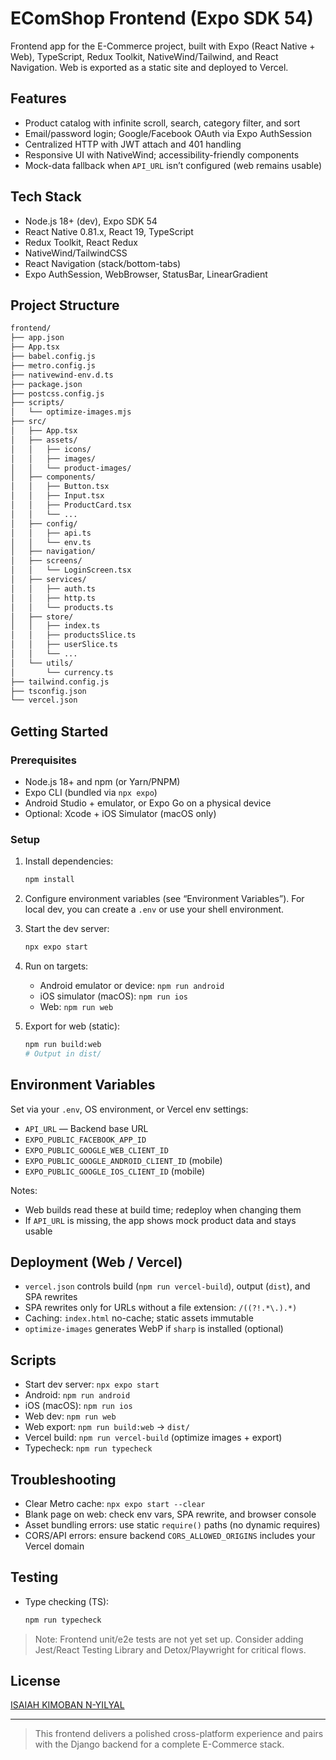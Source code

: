 # EComShop Frontend (Expo SDK 54)

Frontend app for the E-Commerce project, built with Expo (React Native + Web), TypeScript, Redux Toolkit, NativeWind/Tailwind, and React Navigation. Web is exported as a static site and deployed to Vercel.

## Features

- Product catalog with infinite scroll, search, category filter, and sort
- Email/password login; Google/Facebook OAuth via Expo AuthSession
- Centralized HTTP with JWT attach and 401 handling
- Responsive UI with NativeWind; accessibility-friendly components
- Mock-data fallback when `API_URL` isn’t configured (web remains usable)

## Tech Stack

- Node.js 18+ (dev), Expo SDK 54
- React Native 0.81.x, React 19, TypeScript
- Redux Toolkit, React Redux
- NativeWind/TailwindCSS
- React Navigation (stack/bottom-tabs)
- Expo AuthSession, WebBrowser, StatusBar, LinearGradient

## Project Structure

```bash
frontend/
├── app.json
├── App.tsx
├── babel.config.js
├── metro.config.js
├── nativewind-env.d.ts
├── package.json
├── postcss.config.js
├── scripts/
│   └── optimize-images.mjs
├── src/
│   ├── App.tsx
│   ├── assets/
│   │   ├── icons/
│   │   ├── images/
│   │   └── product-images/
│   ├── components/
│   │   ├── Button.tsx
│   │   ├── Input.tsx
│   │   ├── ProductCard.tsx
│   │   └── ...
│   ├── config/
│   │   ├── api.ts
│   │   └── env.ts
│   ├── navigation/
│   ├── screens/
│   │   └── LoginScreen.tsx
│   ├── services/
│   │   ├── auth.ts
│   │   ├── http.ts
│   │   └── products.ts
│   ├── store/
│   │   ├── index.ts
│   │   ├── productsSlice.ts
│   │   ├── userSlice.ts
│   │   └── ...
│   └── utils/
│       └── currency.ts
├── tailwind.config.js
├── tsconfig.json
└── vercel.json
```

## Getting Started

### Prerequisites

- Node.js 18+ and npm (or Yarn/PNPM)
- Expo CLI (bundled via `npx expo`)
- Android Studio + emulator, or Expo Go on a physical device
- Optional: Xcode + iOS Simulator (macOS only)

### Setup

1. Install dependencies:

   ```sh
   npm install
   ```

2. Configure environment variables (see “Environment Variables”). For local dev, you can create a `.env` or use your shell environment.

3. Start the dev server:

   ```sh
   npx expo start
   ```

4. Run on targets:

   - Android emulator or device: `npm run android`
   - iOS simulator (macOS): `npm run ios`
   - Web: `npm run web`

5. Export for web (static):

   ```sh
   npm run build:web
   # Output in dist/
   ```

## Environment Variables

Set via your `.env`, OS environment, or Vercel env settings:

- `API_URL` — Backend base URL
- `EXPO_PUBLIC_FACEBOOK_APP_ID`
- `EXPO_PUBLIC_GOOGLE_WEB_CLIENT_ID`
- `EXPO_PUBLIC_GOOGLE_ANDROID_CLIENT_ID` (mobile)
- `EXPO_PUBLIC_GOOGLE_IOS_CLIENT_ID` (mobile)

Notes:

- Web builds read these at build time; redeploy when changing them
- If `API_URL` is missing, the app shows mock product data and stays usable

## Deployment (Web / Vercel)

- `vercel.json` controls build (`npm run vercel-build`), output (`dist`), and SPA rewrites
- SPA rewrites only for URLs without a file extension: `/((?!.*\.).*)`
- Caching: `index.html` no-cache; static assets immutable
- `optimize-images` generates WebP if `sharp` is installed (optional)

## Scripts

- Start dev server: `npx expo start`
- Android: `npm run android`
- iOS (macOS): `npm run ios`
- Web dev: `npm run web`
- Web export: `npm run build:web` → `dist/`
- Vercel build: `npm run vercel-build` (optimize images + export)
- Typecheck: `npm run typecheck`

## Troubleshooting

- Clear Metro cache: `npx expo start --clear`
- Blank page on web: check env vars, SPA rewrite, and browser console
- Asset bundling errors: use static `require()` paths (no dynamic requires)
- CORS/API errors: ensure backend `CORS_ALLOWED_ORIGINS` includes your Vercel domain

## Testing

- Type checking (TS):

  ```sh
  npm run typecheck
  ```

> Note: Frontend unit/e2e tests are not yet set up. Consider adding Jest/React Testing Library and Detox/Playwright for critical flows.

## License

[ISAIAH KIMOBAN N-YILYAL](../LICENSE)

---
> This frontend delivers a polished cross-platform experience and pairs with the Django backend for a complete E-Commerce stack.
